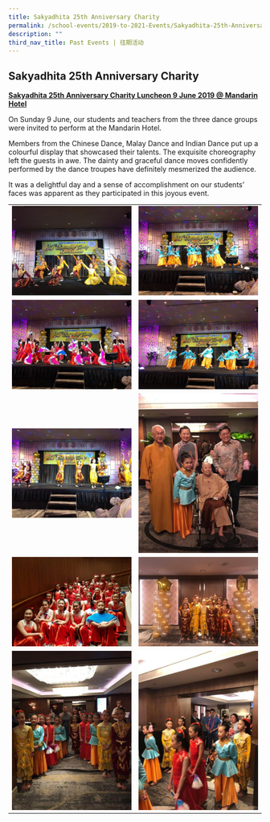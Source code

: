 ```yaml
---
title: Sakyadhita 25th Anniversary Charity
permalink: /school-events/2019-to-2021-Events/Sakyadhita-25th-Anniversary-Charity/
description: ""
third_nav_title: Past Events | 往期活动
---
```

## Sakyadhita 25th Anniversary Charity

**<u>Sakyadhita 25th&nbsp;Anniversary Charity Luncheon&nbsp;9 June 2019 @ Mandarin Hotel</u>**

On Sunday 9 June, our students and teachers from the three dance groups were invited to perform at the Mandarin Hotel.

Members from the Chinese Dance, Malay Dance and Indian Dance put up a colourful display that showcased their talents. The exquisite choreography left the guests in awe. The dainty and graceful dance moves confidently performed by the dance troupes have definitely mesmerized the audience.

It was a delightful day and a sense of accomplishment on our students’ faces was apparent as they participated in this joyous event.

|   |   |
|---|---|
|  ![](/images/Charity1.jpeg) |  ![](/images/Charity2.jpeg)|
|  ![](/images/Charity3.jpeg) |  ![](/images/Charity4.jpeg) |
| ![](/images/Charity5.jpeg)  |  ![](/images/Charity6.jpeg) |
|  ![](/images/Charity7.jpeg) | ![](/images/Charity8.jpeg)   |
|  ![](/images/Charity9.jpeg) | ![](/images/Charity10.jpeg)  |